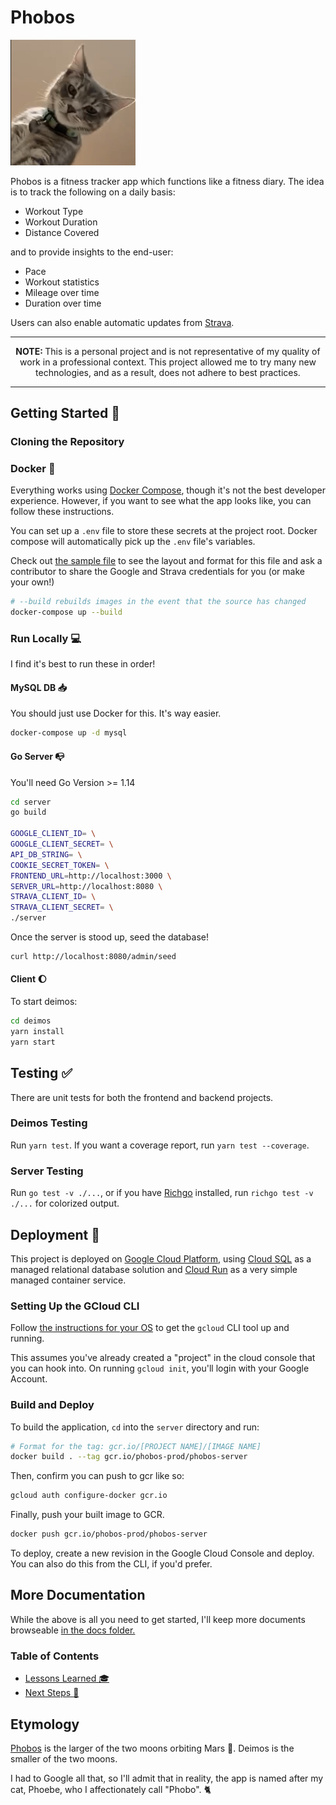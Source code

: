 # Phobos

<img src="./docs/phobos.png" alt="phoebe" width="200" />

Phobos is a fitness tracker app which functions like a fitness diary. The idea is to track the following on a daily basis:

- Workout Type
- Workout Duration
- Distance Covered

and to provide insights to the end-user:

- Pace
- Workout statistics
- Mileage over time
- Duration over time

Users can also enable automatic updates from [Strava](http://strava.com).

---

<div align=center><b>NOTE: </b>This is a personal project and is not representative of my quality of work in a professional context. This project allowed me to try many new technologies, and as a result, does not adhere to best practices.</div>

---

## Getting Started :rocket:

### Cloning the Repository

### Docker :whale:

Everything works using [Docker Compose](https://docs.docker.com/compose/), though it's not the best developer experience. However, if you want to see what the app looks like, you can follow these instructions.

You can set up a `.env` file to store these secrets at the project root. Docker compose will automatically pick up the `.env` file's variables.

Check out [the sample file](./.env.sample) to see the layout and format for this file and ask a contributor to share the Google and Strava credentials for you (or make your own!)

```sh
# --build rebuilds images in the event that the source has changed
docker-compose up --build
```

### Run Locally :computer:

I find it's best to run these in order!

#### MySQL DB :inbox_tray:

You should just use Docker for this. It's way easier.

```sh
docker-compose up -d mysql
```

#### Go Server :mailbox_with_no_mail:

You'll need Go Version >= 1.14

```sh
cd server
go build

GOOGLE_CLIENT_ID= \
GOOGLE_CLIENT_SECRET= \
API_DB_STRING= \
COOKIE_SECRET_TOKEN= \
FRONTEND_URL=http://localhost:3000 \
SERVER_URL=http://localhost:8080 \
STRAVA_CLIENT_ID= \
STRAVA_CLIENT_SECRET= \
./server
```

Once the server is stood up, seed the database!

```sh
curl http://localhost:8080/admin/seed
```

#### Client :moon:

To start deimos:

```sh
cd deimos
yarn install
yarn start
```

## Testing :white_check_mark:

There are unit tests for both the frontend and backend projects.

### Deimos Testing

Run `yarn test`. If you want a coverage report, run `yarn test --coverage`.

### Server Testing

Run `go test -v ./...`, or if you have [Richgo](https://github.com/kyoh86/richgo) installed, run `richgo test -v ./...` for colorized output.

## Deployment :rocket:

This project is deployed on [Google Cloud Platform](https://cloud.google.com/), using [Cloud SQL](https://cloud.google.com/sql/) as a managed relational database solution and [Cloud Run](https://cloud.google.com/run) as a very simple managed container service.

### Setting Up the GCloud CLI

Follow [the instructions for your OS](https://cloud.google.com/sdk/docs/quickstart-macos) to get the `gcloud` CLI tool up and running.

This assumes you've already created a "project" in the cloud console that you can hook into. On running `gcloud init`, you'll login with your Google Account.

### Build and Deploy

To build the application, `cd` into the `server` directory and run:

```sh
# Format for the tag: gcr.io/[PROJECT NAME]/[IMAGE NAME]
docker build . --tag gcr.io/phobos-prod/phobos-server
```

Then, confirm you can push to gcr like so:

```sh
gcloud auth configure-docker gcr.io
```

Finally, push your built image to GCR.

```sh
docker push gcr.io/phobos-prod/phobos-server
```

To deploy, create a new revision in the Google Cloud Console and deploy. You can also do this from the CLI, if you'd prefer.

## More Documentation

While the above is all you need to get started, I'll keep more documents browseable [in the docs folder.](./docs)

### Table of Contents

- [Lessons Learned :mortar_board:](./docs/lessons.md)
- [Next Steps :footprints:](./docs/lessons.md)

## Etymology

[Phobos](<https://en.wikipedia.org/wiki/Phobos_(moon)>) is the larger of the two moons orbiting Mars :rocket:. Deimos is the smaller of the two moons.

I had to Google all that, so I'll admit that in reality, the app is named after my cat, Phoebe, who I affectionately call "Phobo". :cat2:
